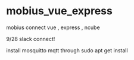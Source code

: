 # mobius_vue_express

mobius connect vue , express , ncube


9/28 slack connect!

install mosquitto mqtt through sudo apt get install
